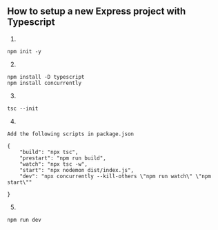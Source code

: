 ## How to setup a new Express project with Typescript

1.

```
npm init -y
```

2.

```
npm install -D typescript
npm install concurrently
```

3.

```
tsc --init
```

4.

```
Add the following scripts in package.json

{
    "build": "npx tsc",
    "prestart": "npm run build",
    "watch": "npx tsc -w",
    "start": "npx nodemon dist/index.js",
    "dev": "npx concurrently --kill-others \"npm run watch\" \"npm start\""

}
```

5.

```
npm run dev
```
